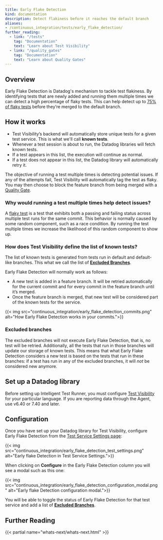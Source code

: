 ```yaml
---
title: Early Flake Detection
kind: documentation
description: Detect flakiness before it reaches the default branch
aliases:
- /continuous_integration/tests/early_flake_detection/
further_reading:
  - link: "/tests"
    tag: "Documentation"
    text: "Learn about Test Visibility"
  - link: "/quality_gates"
    tag: "Documentation"
    text: "Learn about Quality Gates"
---
```


## Overview

Early Flake Detection is Datadog's mechanism to tackle test flakiness. By identifying tests that are newly added and running them multiple times we can detect a high percentage of flaky tests. This can help detect up to [75% of flaky tests][1] before they’re merged to the default branch.

## How it works

* Test Visibility’s backend will automatically store unique tests for a given test service. This is what we'll call **known tests**.
* Whenever a test session is about to run, the Datadog libraries will fetch known tests.
* If a test appears in this list, the execution will continue as normal.
* If a test does not appear in this list, the Datadog library will automatically retry it.

The objective of running a test multiple times is detecting potential issues. If any of the attempts fail, Test Visibility will automatically tag the test as flaky. You may then choose to block the feature branch from being merged with a [Quality Gate][2].

### Why would running a test multiple times help detect issues?

A [flaky test][3] is a test that exhibits both a passing and failing status across multiple test runs for the same commit. This behavior is normally caused by some random component, such as a race condition. By running the test multiple times we increase the likelihood of this random component to show up.


### How does Test Visibility define the list of known tests?

The list of known tests is generated from tests run in default and default-like branches. This what we call the list of [**Excluded Branches**][4].

Early Flake Detection will normally work as follows:

* A new test is added in a feature branch. It will be retried automatically for the current commit and for every commit in the feature branch until it’s merged.
* Once the feature branch is merged, that new test will be considered part of the known tests for the service.

{{< img src="continuous_integration/early_flake_detection_commits.png" alt="How Early Flake Detection works in your commits.">}}

### Excluded branches

The excluded branches will not execute Early Flake Detection, that is, no test will be retried. Additionally, all the tests that run in those branches will update our storage of known tests. This means that what Early Flake Detection considers a new test is based on the tests that run in these branches: if a test has run in any of the excluded branches, it will *not* be considered new anymore.

## Set up a Datadog library
Before setting up Intelligent Test Runner, you must configure [Test Visibility][5] for your particular language. If you are reporting data through the Agent, use v6.40 or 7.40 and later.

## Configuration
Once you have set up your Datadog library for Test Visibility, configure Early Flake Detection from the [Test Service Settings page][6]:

{{< img src="continuous_integration/early_flake_detection_test_settings.png" alt="Early flake Detection in Test Service Settings.">}}

When clicking on **Configure** in the Early Flake Detection column you will see a modal such as this one:

{{< img src="continuous_integration/early_flake_detection_configuration_modal.png" alt="Early flake Detection configuration modal.">}}

You will be able to toggle the status of Early Flake Detection for that test service and add a list of [**Excluded Branches**][4].

## Further Reading

{{< partial name="whats-next/whats-next.html" >}}

[1]: https://2020.splashcon.org/details/splash-2020-oopsla/78/A-Large-Scale-Longitudinal-Study-of-Flaky-Tests
[2]: /quality_gates/
[3]: /glossary/#flaky-test
[4]: /tests/early_flake_detection/#excluded-branches
[5]: /continuous_integration/tests
[6]: https://app.datadoghq.com/ci/settings/test-service
